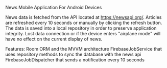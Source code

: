 News Mobile Application For Android Devices 

News data is fetched from the API located at https://newsapi.org/. Articles are refreshed every 10 seconds or manually by clicking the refresh button. The data is saved into a local repository in order to preserve application integrity. Lost data connection or if the device enters "airplane mode" will have no effect on the current display of news.

Features:
Room ORM and the MVVM architecture
FirebaseJobService that uses repository methods to sync the database with the news api
FirebaseJobDispatcher that sends a notification every 10 seconds


